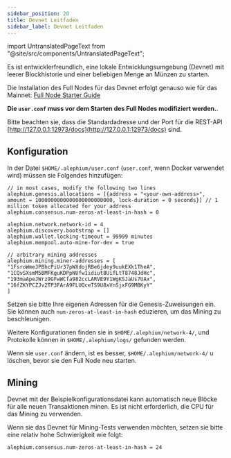 ```yaml
---
sidebar_position: 20
title: Devnet Leitfaden
sidebar_label: Devnet Leitfaden
---
```


import UntranslatedPageText from "@site/src/components/UntranslatedPageText";

<UntranslatedPageText />

Es ist entwicklerfreundlich, eine lokale Entwicklungsumgebung (Devnet) mit leerer Blockhistorie und einer beliebigen Menge an Münzen zu starten.

Die Installation des Full Nodes für das Devnet erfolgt genauso wie für das Mainnet: [Full Node Starter Guide](full-node/getting-started.md)

**Die `user.conf` muss vor dem Starten des Full Nodes modifiziert werden.**.

Bitte beachten sie, dass die Standardadresse und der Port für die REST-API [http://127.0.0.1:12973/docs](http://127.0.0.1:12973/docs) sind.

## Konfiguration

In der Datei `$HOME/.alephium/user.conf` (`user.conf`, wenn Docker verwendet wird) müssen sie Folgendes hinzufügen:

```
// in most cases, modify the following two lines
alephium.genesis.allocations = [{address = "<your-own-address>", amount = 1000000000000000000000000, lock-duration = 0 seconds}] // 1 million token allocated for your address
alephium.consensus.num-zeros-at-least-in-hash = 0

alephium.network.network-id = 4
alephium.discovery.bootstrap = []
alephium.wallet.locking-timeout = 99999 minutes
alephium.mempool.auto-mine-for-dev = true

// arbitrary mining addresses
alephium.mining.miner-addresses = [
"1FsroWmeJPBhcPiUr37pWXdojRBe6jdey9uukEXk1TheA",
"1CQvSXsmM5BMFKguKDPpNUfw1idiut8UifLtT8748JdHc",
"193maApeJWrz9GFwWCfa982ccLARVE9Y1WgKSJaUs7UAx",
"16fZKYPCZJv2TP3FArA9FLUQceTS9U8xVnSjxFG9MBKyY"
]
```

Setzen sie bitte Ihre eigenen Adressen für die Genesis-Zuweisungen ein. Sie können auch `num-zeros-at-least-in-hash` eduzieren, um das Mining zu beschleunigen.

Weitere Konfigurationen finden sie in `$HOME/.alephium/network-4/`, und Protokolle können in `$HOME/.alephium/logs/` gefunden werden.

Wenn sie `user.conf` ändern, ist es besser, `$HOME/.alephium/network-4/` u löschen, bevor sie den Full Node neu starten.

## Mining

Devnet mit der Beispielkonfigurationsdatei kann automatisch neue Blöcke für alle neuen Transaktionen minen. Es ist nicht erforderlich, die CPU für das Mining zu verwenden.

Wenn sie das Devnet für Mining-Tests verwenden möchten, setzen sie bitte eine relativ hohe Schwierigkeit wie folgt:

```
alephium.consensus.num-zeros-at-least-in-hash = 24
```
